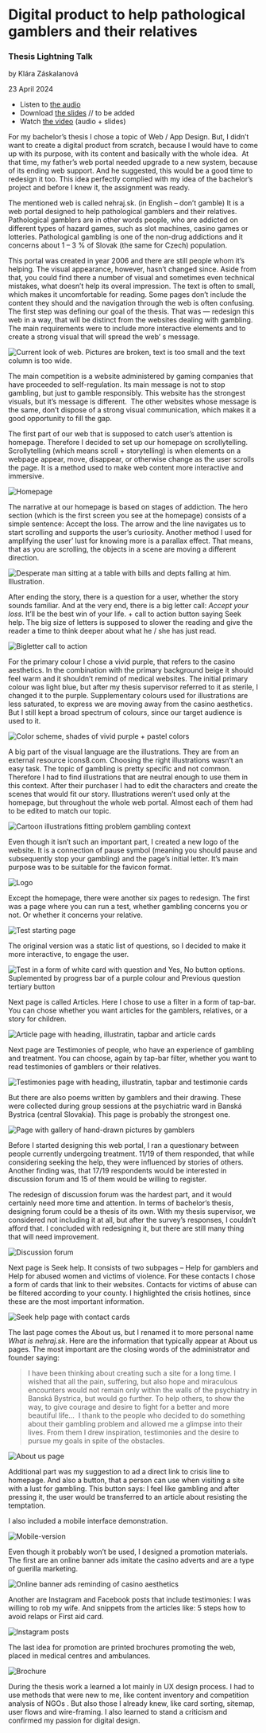 # Digital product to help pathological gamblers and their relatives

### Thesis Lightning Talk

by Klára Záskalanová

23 April 2024

- Listen to [the audio](assets/audio.mp3)
- Download [the slides](assets/surname-title-slides.pdf) // to be added <!-- Link to your slides: PDF, Figma, etc. -->
- Watch [the video](https://drive.google.com/file/d/1gVJ8_jA_0o9wxuVn5Cwqr1U_FtXxAIFz/view?usp=share_link) (audio + slides)


For my bachelor’s thesis I chose a topic of Web / App Design. But, I didn’t want to create a digital product from scratch, because I would have to come up with its purpose, with its content and basically with the whole idea.  At that time, my father’s web portal needed upgrade to a new system, because of its ending web support. And he suggested, this would be a good time to redesign it too. This idea perfectly complied with my idea of the bachelor’s project and before I knew it, the assignment was ready.

The mentioned web is called nehraj.sk. (in English – don’t gamble) It is a web portal designed to help pathological gamblers and their relatives. Pathological gamblers are in other words people, who are addicted on different types of hazard games, such as slot machines, casino games or lotteries. Pathological gambling is one of the non-drug addictions and it concerns about 1 – 3 % of Slovak (the same for Czech) population.

This portal was created in year 2006 and there are still people whom it’s helping. The visual appearance, however, hasn’t changed since. Aside from that, you could find there a number of visual and sometimes even technical mistakes, what doesn’t help its overal impression. The text is often to small, which makes it uncomfortable for reading. Some pages don’t include the content they should and the navigation through the web is often confusing.  The first step was defining our goal of the thesis. That was — redesign this web in a way, that will be distinct from the websites dealing with gambling. The main requirements were to include more interactive elements and to create a strong visual that will spread the web’ s message.

![Current look of web. Pictures are broken, text is too small and the text column is too wide.](assets/before.png)

The main competition is a website administered by gaming companies that have proceeded to self-regulation. Its main message is not to stop gambling, but just to gamble responsibly. This website has the strongest visuals, but it’s message is different.  The other websites whose message is the same, don’t dispose of a strong visual communication, which makes it a good opportunity to fill the gap.

The first part of our web that is supposed to catch user’s attention is homepage. Therefore I decided to set up our homepage on scrollytelling. Scrollytelling (which means scroll + storytelling) is when elements on a webpage appear, move, disappear, or otherwise change as the user scrolls the page. It is a method used to make web content more interactive and immersive. 

![Homepage](assets/homepage.png)

The narrative at our homepage is based on stages of addiction. The hero section (which is the first screen you see at the homepage) consists of a simple sentence: Accept the loss. The arrow and the line navigates us to start scrolling and supports the user’s curiosity. Another method I used for amplifying the user’ lust for knowing more is a parallax effect. That means, that as you are scrolling, the objects in a scene are moving a different direction. 

![Desperate man sitting at a table with bills and depts falling at him. Illustration.](assets/parralax.png)

After ending the story, there is a question for a user, whether the story sounds familiar. And at the very end, there is a big letter call: *Accept your loss*. It’ll be the best win of your life. + call to action button saying Seek help. The big size of letters is supposed to slower the reading and give the reader a time to think deeper about what he / she has just read.

![Bigletter call to action](assets/CTA.png)

For the primary colour I chose a vivid purple, that refers to the casino aesthetics. In the combination with the primary background beige it should feel warm and it shouldn’t remind of medical websites. The initial primary colour was light blue, but after my thesis supervisor referred to it as sterile, I changed it to the purple. Supplementary colours used for illustrations are less saturated, to express we are moving away from the casino aesthetics. But I still kept a broad spectrum of colours, since our target audience is used to it.

![Color scheme, shades of vivid purple + pastel colors](assets/colors.png)

A big part of the visual language are the illustrations. They are from an external resource icons8.com. Choosing the right illustrations wasn’t an easy task. The topic of gambling is pretty specific and not common. Therefore I had to find illustrations that are neutral enough to use them in this context. After their purchaser I had to edit the characters and create the scenes that would fit our story. Illustrations weren’t used only at the homepage, but throughout the whole web portal. Almost each of them had to be edited to match our topic.

![Cartoon illustrations fitting problem gambling context](assets/illustrations.png)

Even though it isn’t such an important part, I created a new logo of the website. It is a connection of pause symbol (meaning you should pause and subsequently stop your gambling) and the page’s initial letter. It’s main purpose was to be suitable for the favicon format.

![Logo](assets/logo.png)

Except the homepage, there were another six pages to redesign. The first was a page where you can run a test, whether gambling concerns you or not. Or whether it concerns your relative.

![Test starting page](assets/test-page.png)

The original version was a static list of questions, so I decided to make it more interactive, to engage the user.

![Test in a form of white card with question and Yes, No button options. Suplemented by progress bar of a purple colour and Previous question tertiary button](assets/test.png)

Next  page is called Articles. Here I chose to use a filter in a form of tap-bar. You can chose whether you want articles for the gamblers, relatives, or a story for children.

![Article page with heading, illustratin, tapbar and article cards](assets/articles-page.png)

Next page are Testimonies of people, who have an experience of gambling and treatment. You can choose, again by tap-bar filter, whether you want to read testimonies of gamblers or their relatives.

![Testimonies page with heading, illustratin, tapbar and testimonie cards](assets/testimony-page.png)

But there are also poems written by gamblers and their drawing. These were collected during group sessions at the psychiatric ward in Banská Bystrica (central Slovakia). This page is probably the strongest one.

![Page with gallery of hand-drawn pictures by gamblers](assets/testimonies-drawings.png)

Before I started designing this web portal, I ran a questionary between people currently undergoing  treatment. 11/19 of them responded, that while considering seeking the help, they were influenced by stories of others. Another finding was, that 17/19 respondents would be interested in discussion forum and 15 of them would be willing to register.

The redesign of discussion forum was the hardest part, and it would certainly need more time and attention. In terms of bachelor’s thesis, designing forum could be a thesis of its own. With my thesis supervisor, we considered not including it at all, but after the survey’s responses, I couldn’t afford that. I concluded with redesigning it, but there are still many thing that will need improvement.

![Discussion forum](assets/forum.png)

Next page is Seek help. It consists of two subpages – Help for gamblers and Help for abused women and victims of violence. For these contacts I chose a form of cards that link to their websites. Contacts for victims of abuse can be filtered according to your county. I highlighted the crisis hotlines, since these are the most important information.

![Seek help page with contact cards](assets/seek-help-page.png)

The last page comes the About us, but I renamed it to more personal name *What is nehraj.sk*. Here are the information that typically appear at About us pages. The most important are the closing words of the administrator and founder saying:

> I have been thinking about creating such a site for a long time. I wished that all the pain, suffering, but also hope and miraculous encounters would not remain only within the walls of the psychiatry in Banská Bystrica, but would go further. To help others, to show the way, to give courage and desire to fight for a better and more beautiful life…  I thank to the people who decided to do something about their gambling problem and allowed me a glimpse into their lives. From them I drew inspiration, testimonies and the desire to pursue my goals in spite of the obstacles.

![About us page](assets/about.png)

Additional part was my suggestion to ad a direct link to crisis line to homepage. And also a button, that a person can use when visiting a site with a lust for gambling. This button says: I feel like gambling and after pressing it, the user would be transferred to an article about resisting the temptation.

I also included a mobile interface demonstration.

![Mobile-version](assets/mobile.png)

Even though it probably won’t be used, I designed a promotion materials. The first are an online banner ads imitate the casino adverts and are a type of guerilla marketing.

![Online banner ads reminding of casino aesthetics](assets/banner-ads.png)

Another are Instagram and Facebook posts that include testimonies: I was willing to rob my wife. And snippets from the articles like: 5 steps how to avoid relaps or First aid card.

![Instagram posts](assets/ig.png)

The last idea for promotion are printed brochures promoting the web, placed in medical centres and ambulances.

![Brochure](assets/brochure.png)

During the thesis work a learned a lot mainly in UX design process. I had to use methods that were new to me, like content inventory and competition analysis of NGOs . But also those I already knew, like card sorting, sitemap, user flows and wire-framing. I also learned to stand a criticism and confirmed my passion for digital design. 
